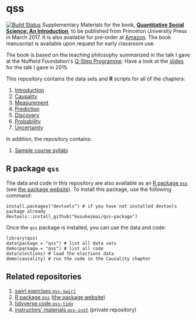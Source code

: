 # qss
[![Build Status](https://travis-ci.org/kosukeimai/qss.svg?branch=master)](https://travis-ci.org/kosukeimai/qss)
Supplementary Materials for the book,
**[Quantitative Social Science: An Introduction](http://press.princeton.edu/titles/11025.html)**,
to be published from Princeton University Press in March 2017.  It is
also available for pre-order at
[Amazon](https://www.amazon.com/Quantitative-Social-Science-Kosuke-Imai/dp/0691175462).
The book manuscript is available upon request for early classroom use.

The book is based on the teaching philosophy summarized in the talk I
gave at the Nuffield Foundation's
[Q-Step Programme](http://www.nuffieldfoundation.org/q-step): Have a
look at the
[slides](http://imai.princeton.edu/talk/files/Q-Step15.pdf) for the
talk I gave in 2015.

This repository contains the data sets and **R** scripts for all of the chapters:

1. [Introduction](INTRO)
2. [Causality](CAUSALITY)
3. [Measurement](MEASUREMENT)
4. [Prediction](PREDICTION)
5. [Discovery](DISCOVERY)
6. [Probability](PROBABILITY)
7. [Uncertainty](UNCERTAINTY)

In addition, the repository contains:

1. [Sample course syllabi](syllabus)

## R package `qss`

The data and code in this repository are also available as an
[R package `qss`](https://github.com/kosukeimai/qss-package) 
(see [the package website](https://kosukeimai.github.io/qss-package/)).  To
install this package, use the following command:

    install.packages("devtools") # if you have not installed devtools package already
    devtools::install_github("kosukeimai/qss-package")
    
Once the `qss` package is installed, you can use the data and code:

    library(qss)
    data(package = "qss") # list all data sets
    demo(package = "qss") # list all code
    data(elections) # load the elections data
    demo(causality) # run the code in the Causality chapter

## Related repositories

1. [swirl exercises `qss-swirl`](https://github.com/kosukeimai/qss-swirl)
2. [R package `qss`](https://github.com/kosukeimai/qss-package) ([the package website](https://kosukeimai.github.io/qss-package/))
3. [tidyverse code `qss-tidy`](https://github.com/jrnold/qss-tidy) 
4. [instructors' materials `qss-inst`](https://github.com/kosukeimai/qss-inst)
   (private repository)

